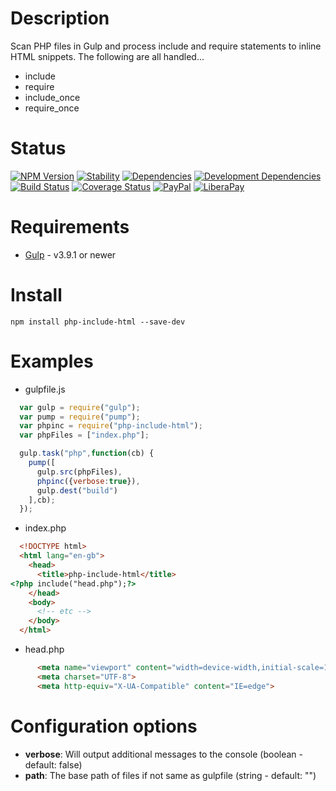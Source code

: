 Description
===========

Scan PHP files in Gulp and process include and require statements to inline HTML snippets. The following are all handled...
* include
* require
* include_once
* require_once

Status
======

[![NPM Version](http://img.shields.io/npm/v/php-include-html.svg?style=flat)](https://www.npmjs.org/package/php-include-html) [![Stability](https://img.shields.io/badge/stability-stable-brightgreen.svg?style=flat)](https://github.com/riklewis/php-include-html) [![Dependencies](http://img.shields.io/david/riklewis/php-include-html.svg?style=flat)](https://david-dm.org/riklewis/php-include-html) [![Development Dependencies](http://img.shields.io/david/dev/riklewis/php-include-html.svg?style=flat)](https://david-dm.org/riklewis/php-include-html?type=dev) [![Build Status](http://img.shields.io/travis/riklewis/php-include-html.svg?style=flat)](https://travis-ci.org/riklewis/php-include-html)
[![Coverage Status](http://img.shields.io/coveralls/riklewis/php-include-html.svg?style=flat)](https://coveralls.io/r/riklewis/php-include-html?branch=master) [![PayPal](https://img.shields.io/badge/PayPal-Donate-blue.svg)](https://www.paypal.me/riklewis) [![LiberaPay](https://img.shields.io/badge/LiberaPay-Donate-yellow.svg)](https://liberapay.com/riklewis/donate)

Requirements
============

* [Gulp](https://gulpjs.com) - v3.9.1 or newer


Install
=======

    npm install php-include-html --save-dev


Examples
========

* gulpfile.js
```javascript
  var gulp = require("gulp");
  var pump = require("pump");
  var phpinc = require("php-include-html");
  var phpFiles = ["index.php"];

  gulp.task("php",function(cb) {
    pump([
      gulp.src(phpFiles),
      phpinc({verbose:true}),
      gulp.dest("build")
    ],cb);
  });
```

* index.php
```html
  <!DOCTYPE html>
  <html lang="en-gb">
    <head>
      <title>php-include-html</title>
<?php include("head.php");?>
    </head>
    <body>
      <!-- etc -->
    </body>
  </html>
```

* head.php
```html
      <meta name="viewport" content="width=device-width,initial-scale=1.0">
      <meta charset="UTF-8">
      <meta http-equiv="X-UA-Compatible" content="IE=edge">
```  


Configuration options
==========

* **verbose**: Will output additional messages to the console (boolean - default: false)
* **path**: The base path of files if not same as gulpfile (string - default: "")

